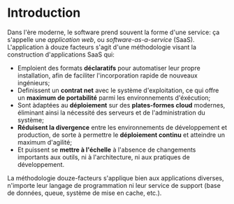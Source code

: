 Introduction
============

Dans l'ère moderne, le software prend souvent la forme d'une service: ça s'appelle une *application web*, ou *software-as-a-service* (SaaS). L'application à douze facteurs s'agit d'une méthodologie visant la construction d'applications SaaS qui:

* Emploient des formats **déclaratifs** pour automatiser leur propre installation, afin de faciliter l'incorporation rapide de nouveaux ingénieurs;
* Definissent un **contrat net** avec le système d'exploitation, ce qui offre un **maximum de portabilité** parmi les environnements d'éxécution;
* Sont àdaptées au **déploiement** sur des **plates-formes cloud** modernes, éliminant ainsi la nécessité des serveurs et de l'administration du système;
* **Réduisent la divergence** entre les environnements de développement et production, de sorte à permettre le **déploiement continu** et atteindre un maximum d'agilité;
* Et puissent se **mettre à l'échelle** à l'absence de changements importants aux outils, ni à l'architecture, ni aux pratiques de développement.

La méthodologie douze-facteurs s'applique bien aux applications diverses, n'importe leur langage de programmation ni leur service de support (base de données, queue, système de mise en cache, etc.).
